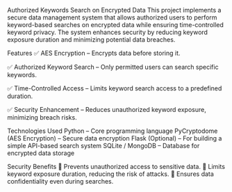 Authorized Keywords Search on Encrypted Data
This project implements a secure data management system that allows authorized users to perform keyword-based searches on encrypted data while ensuring time-controlled keyword privacy. The system enhances security by reducing keyword exposure duration and minimizing potential data breaches.

Features
✅ AES Encryption – Encrypts data before storing it.

✅ Authorized Keyword Search – Only permitted users can search specific keywords.

✅ Time-Controlled Access – Limits keyword search access to a predefined duration.

✅ Security Enhancement – Reduces unauthorized keyword exposure, minimizing breach risks.

Technologies Used
Python – Core programming language
PyCryptodome (AES Encryption) – Secure data encryption
Flask (Optional) – For building a simple API-based search system
SQLite / MongoDB – Database for encrypted data storage

Security Benefits
🔹 Prevents unauthorized access to sensitive data.
🔹 Limits keyword exposure duration, reducing the risk of attacks.
🔹 Ensures data confidentiality even during searches.
